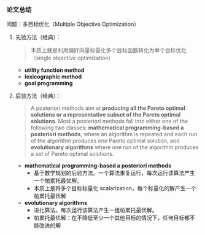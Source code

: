 ### 论文总结

问题：多目标优化（Multiple Objective Optimization）

1. 先验方法（经典）：

   > 本质上就是利用偏好向量标量化多个目标函数转化为单个目标优化（single objective optimization）

   - **utility function method**
   - **lexicographic method**
   - **goal programming**

2. 后验方法（经典）：

   > A posteriori methods aim at **producing all the Pareto optimal solutions or a representative subset of the Pareto optimal solutions**. Most a posteriori methods fall into either one of the following two classes: **mathematical programming-based a posteriori methods**, where an algorithm is repeated and each run of the algorithm produces one Pareto optimal solution, and **evolutionary algorithms** where one run of the algorithm produces a set of Pareto optimal solutions.

   - **mathematical programming-based a posteriori methods**
     - 基于数学规划的后验方法。一个算法重复运行，每次运行该算法产生一个帕累托最优解。
     - 本质上是将多个目标标量化 scalarization，每个标量化的解产生一个帕累托最优解
   - **evolutionary algorithms**
     - 进化算法。每次运行该算法产生一组帕累托最优解。
     - 帕累托最优解：在不降低至少一个其他目标的情况下，任何目标都不能改进的解

